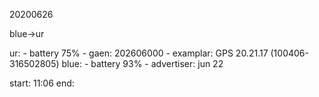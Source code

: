 
20200626

blue->ur

ur:
    - battery 75%
    - gaen: 202606000
    - examplar: GPS 20.21.17 (100406-316502805)
blue:
    - battery 93%
    - advertiser: jun 22

start: 11:06
end: 

